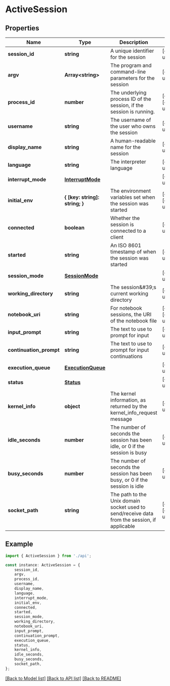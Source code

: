# ActiveSession


## Properties

Name | Type | Description | Notes
------------ | ------------- | ------------- | -------------
**session_id** | **string** | A unique identifier for the session | [default to undefined]
**argv** | **Array&lt;string&gt;** | The program and command-line parameters for the session | [default to undefined]
**process_id** | **number** | The underlying process ID of the session, if the session is running. | [optional] [default to undefined]
**username** | **string** | The username of the user who owns the session | [default to undefined]
**display_name** | **string** | A human-readable name for the session | [default to undefined]
**language** | **string** | The interpreter language | [default to undefined]
**interrupt_mode** | [**InterruptMode**](InterruptMode.md) |  | [default to undefined]
**initial_env** | **{ [key: string]: string; }** | The environment variables set when the session was started | [optional] [default to undefined]
**connected** | **boolean** | Whether the session is connected to a client | [default to undefined]
**started** | **string** | An ISO 8601 timestamp of when the session was started | [default to undefined]
**session_mode** | [**SessionMode**](SessionMode.md) |  | [default to undefined]
**working_directory** | **string** | The session\&#39;s current working directory | [default to undefined]
**notebook_uri** | **string** | For notebook sessions, the URI of the notebook file | [optional] [default to undefined]
**input_prompt** | **string** | The text to use to prompt for input | [default to undefined]
**continuation_prompt** | **string** | The text to use to prompt for input continuations | [default to undefined]
**execution_queue** | [**ExecutionQueue**](ExecutionQueue.md) |  | [default to undefined]
**status** | [**Status**](Status.md) |  | [default to undefined]
**kernel_info** | **object** | The kernel information, as returned by the kernel_info_request message | [default to undefined]
**idle_seconds** | **number** | The number of seconds the session has been idle, or 0 if the session is busy | [default to undefined]
**busy_seconds** | **number** | The number of seconds the session has been busy, or 0 if the session is idle | [default to undefined]
**socket_path** | **string** | The path to the Unix domain socket used to send/receive data from the session, if applicable | [optional] [default to undefined]

## Example

```typescript
import { ActiveSession } from './api';

const instance: ActiveSession = {
    session_id,
    argv,
    process_id,
    username,
    display_name,
    language,
    interrupt_mode,
    initial_env,
    connected,
    started,
    session_mode,
    working_directory,
    notebook_uri,
    input_prompt,
    continuation_prompt,
    execution_queue,
    status,
    kernel_info,
    idle_seconds,
    busy_seconds,
    socket_path,
};
```

[[Back to Model list]](../README.md#documentation-for-models) [[Back to API list]](../README.md#documentation-for-api-endpoints) [[Back to README]](../README.md)
